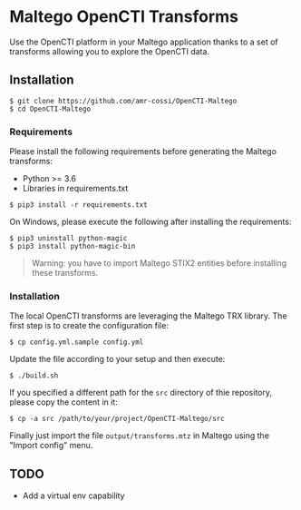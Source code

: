 # Maltego OpenCTI Transforms

Use the OpenCTI platform in your Maltego application thanks to a set of transforms allowing you to explore the OpenCTI data.

## Installation

```
$ git clone https://github.com/amr-cossi/OpenCTI-Maltego
$ cd OpenCTI-Maltego
```

### Requirements

Please install the following requirements before generating the Maltego transforms:

- Python >= 3.6
- Libraries in requirements.txt

```
$ pip3 install -r requirements.txt
```

On Windows, please execute the following after installing the requirements:

```
$ pip3 uninstall python-magic
$ pip3 install python-magic-bin
```

> Warning: you have to import Maltego STIX2 entities before installing these transforms.

### Installation

The local OpenCTI transforms are leveraging the Maltego TRX library. The first step is to create the configuration file:

```
$ cp config.yml.sample config.yml
```

Update the file according to your setup and then execute:

```
$ ./build.sh
```

If you specified a different path for the `src` directory of thie repository, please copy the content in it:

```
$ cp -a src /path/to/your/project/OpenCTI-Maltego/src
```

Finally just import the file `output/transforms.mtz` in Maltego using the "Import config" menu.

## TODO

- Add a virtual env capability